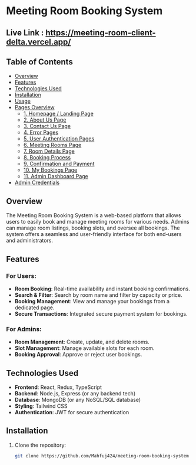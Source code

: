 # Meeting Room Booking System

## Live Link : https://meeting-room-client-delta.vercel.app/

## Table of Contents

- [Overview](#overview)
- [Features](#features)
- [Technologies Used](#technologies-used)
- [Installation](#installation)
- [Usage](#usage)
- [Pages Overview](#pages-overview)
  - [1. Homepage / Landing Page](#1-homepage--landing-page)
  - [2. About Us Page](#2-about-us-page)
  - [3. Contact Us Page](#3-contact-us-page)
  - [4. Error Pages](#4-error-pages)
  - [5. User Authentication Pages](#5-user-authentication-pages)
  - [6. Meeting Rooms Page](#6-meeting-rooms-page)
  - [7. Room Details Page](#7-room-details-page)
  - [8. Booking Process](#8-booking-process)
  - [9. Confirmation and Payment](#9-confirmation-and-payment)
  - [10. My Bookings Page](#10-my-bookings-page)
  - [11. Admin Dashboard Page](#11-admin-dashboard-page)
- [Admin Credentials](#admin-credentials)

## Overview

The Meeting Room Booking System is a web-based platform that allows users to easily book and manage meeting rooms for various needs. Admins can manage room listings, booking slots, and oversee all bookings. The system offers a seamless and user-friendly interface for both end-users and administrators.

## Features

### For Users:

- **Room Booking**: Real-time availability and instant booking confirmations.
- **Search & Filter**: Search by room name and filter by capacity or price.
- **Booking Management**: View and manage your bookings from a dedicated page.
- **Secure Transactions**: Integrated secure payment system for bookings.

### For Admins:

- **Room Management**: Create, update, and delete rooms.
- **Slot Management**: Manage available slots for each room.
- **Booking Approval**: Approve or reject user bookings.

## Technologies Used

- **Frontend**: React, Redux, TypeScript
- **Backend**: Node.js, Express (or any backend tech)
- **Database**: MongoDB (or any NoSQL/SQL database)
- **Styling**: Tailwind CSS
- **Authentication**: JWT for secure authentication

## Installation

1. Clone the repository:
   ```bash
   git clone https://github.com/Mahfuj424/meeting-room-booking-system
   ```
